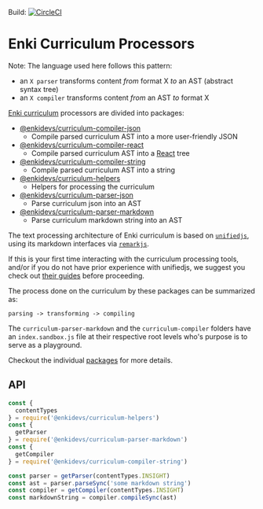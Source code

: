 Build: [![CircleCI](https://circleci.com/gh/enkidevs/curriculum-processors.svg?style=svg)](https://circleci.com/gh/enkidevs/curriculum-processors)

# Enki Curriculum Processors

Note: The language used here follows this pattern:

- an `X parser` transforms content *from* format X *to* an AST (abstract syntax tree)
- an `X compiler` transforms content *from* an AST *to* format X

[Enki curriculum](https://github.com/enkidevs/curriculum) processors are divided into packages:

- [@enkidevs/curriculum-compiler-json](https://github.com/enkidevs/curriculum-processors/tree/master/packages/curriculum-compiler-json)
  - Compile parsed curriculum AST into a more user-friendly JSON
- [@enkidevs/curriculum-compiler-react](https://github.com/enkidevs/curriculum-processors/tree/master/packages/curriculum-compiler-react)
  - Compile parsed curriculum AST into a [React](http://reactjs.org/) tree
- [@enkidevs/curriculum-compiler-string](https://github.com/enkidevs/curriculum-processors/tree/master/packages/curriculum-compiler-string)
  - Compile parsed curriculum AST into a string
- [@enkidevs/curriculum-helpers](https://github.com/enkidevs/curriculum-processors/tree/master/packages/curriculum-helpers)
  - Helpers for processing the curriculum
- [@enkidevs/curriculum-parser-json](https://github.com/enkidevs/curriculum-processors/tree/master/packages/curriculum-parser-json)
  - Parse curriculum json into an AST
- [@enkidevs/curriculum-parser-markdown](https://github.com/enkidevs/curriculum-processors/tree/master/packages/curriculum-parser-markdown)
  - Parse curriculum markdown string into an AST

The text processing architecture of Enki curriculum is based on [`unifiedjs`](https://unifiedjs.github.io/), using its markdown interfaces via [`remarkjs`](https://remark.js.org/).

If this is your first time interacting with the curriculum processing tools, and/or if you do not have prior experience with unifiedjs, we suggest you check out [their guides](https://unifiedjs.github.io/#guides) before proceeding.

The process done on the curriculum by these packages can be summarized as:

`parsing -> transforming -> compiling`


The `curriculum-parser-markdown` and the `curriculum-compiler` folders have an `index.sandbox.js` file at their respective root levels who's purpose is to serve as a playground.

Checkout the individual [packages](https://github.com/enkidevs/curriculum-processors/tree/master/packages) for more details.
## API

```js
const {
  contentTypes
} = require('@enkidevs/curriculum-helpers')
const {
  getParser
} = require('@enkidevs/curriculum-parser-markdown')
const {
  getCompiler
} = require('@enkidevs/curriculum-compiler-string')

const parser = getParser(contentTypes.INSIGHT)
const ast = parser.parseSync('some markdown string')
const compiler = getCompiler(contentTypes.INSIGHT)
const markdownString = compiler.compileSync(ast)
```
